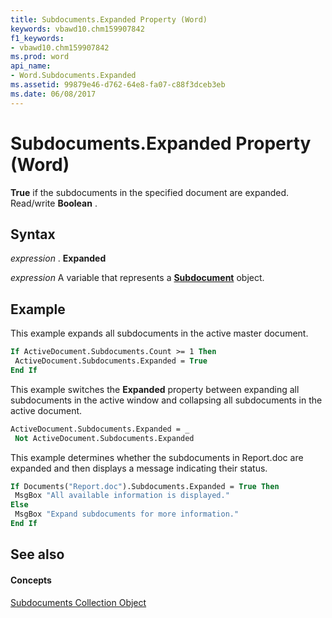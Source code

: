 ```yaml
---
title: Subdocuments.Expanded Property (Word)
keywords: vbawd10.chm159907842
f1_keywords:
- vbawd10.chm159907842
ms.prod: word
api_name:
- Word.Subdocuments.Expanded
ms.assetid: 99879e46-d762-64e8-fa07-c88f3dceb3eb
ms.date: 06/08/2017
---
```



# Subdocuments.Expanded Property (Word)

 **True** if the subdocuments in the specified document are expanded. Read/write **Boolean** .


## Syntax

 _expression_ . **Expanded**

 _expression_ A variable that represents a **[Subdocument](subdocument-object-word.md)** object.


## Example

This example expands all subdocuments in the active master document.


```vb
If ActiveDocument.Subdocuments.Count >= 1 Then 
 ActiveDocument.Subdocuments.Expanded = True 
End If
```

This example switches the  **Expanded** property between expanding all subdocuments in the active window and collapsing all subdocuments in the active document.




```vb
ActiveDocument.Subdocuments.Expanded = _ 
 Not ActiveDocument.Subdocuments.Expanded
```

This example determines whether the subdocuments in Report.doc are expanded and then displays a message indicating their status.




```vb
If Documents("Report.doc").Subdocuments.Expanded = True Then 
 MsgBox "All available information is displayed." 
Else 
 MsgBox "Expand subdocuments for more information." 
End If
```


## See also


#### Concepts


[Subdocuments Collection Object](subdocuments-object-word.md)

